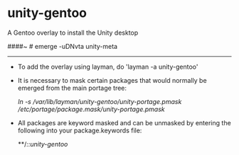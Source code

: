 unity-gentoo
============

A Gentoo overlay to install the Unity desktop

####~ # emerge -uDNvta unity-meta

--------------------------------------------------------------

* To add the overlay using layman, do 'layman -a unity-gentoo'

* It is necessary to mask certain packages that would normally be emerged from the main portage tree:

	*ln -s /var/lib/layman/unity-gentoo/unity-portage.pmask /etc/portage/package.mask/unity-portage.pmask*

* All packages are keyword masked and can be unmasked by entering the following into your package.keywords file:

	**/*::unity-gentoo*
